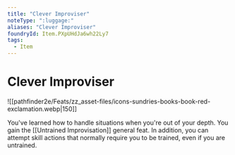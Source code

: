 ```yaml
---
title: "Clever Improviser"
noteType: ":luggage:"
aliases: "Clever Improviser"
foundryId: Item.PXpUHdJa6wh22Ly7
tags:
  - Item
---
```


# Clever Improviser
![[pathfinder2e/Feats/zz_asset-files/icons-sundries-books-book-red-exclamation.webp|150]]

You've learned how to handle situations when you're out of your depth. You gain the [[Untrained Improvisation]] general feat. In addition, you can attempt skill actions that normally require you to be trained, even if you are untrained.
